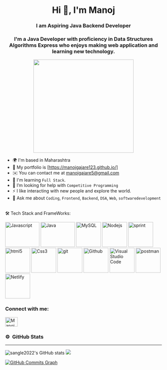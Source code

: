 

<h1 align="center">Hi 👋, I'm Manoj</h1>

<h3 align="center">I am Aspiring Java Backend Developer</h3>
<h3 align="center">I'm a Java Developer with proficiency in Data Structures Algorithms Express  who enjoys making web application and learning new technology.</h3>

<p align="center" ><img width="80%" height="300px" src="https://miro.medium.com/max/1400/0*FGD6BUzzZs1VJLuY.gif" /></p>



* 🌍  I'm based in Maharashtra
* 💬  My portfolio is [https://manojgajare123.github.io/]
* ✉️  You can contact me at [manojgajare5@gmail.com](mailto:manojgajare5@gmail.com)
* 🧠  I'm learning `Full Stack`.
* 🤔  I’m looking for help with `Competitive Programming`
* ⚡  I like interacting with new people and explore the world.
* 💬  Ask me about `Coding`, `Frontend`, `Backend`,  `DSA`,  `Web`,  `softwaredevelopment`
<br/>
 🛠️ Tech Stack and FrameWorks:

<p align="left">
  
<img alt="Javascript" src="https://cutewallpaper.org/24/javascript-png/javascript-logo-logodix.png"  height="80px" width="110px" gap="30px"/>
<img alt="Java" src="https://cdn.icon-icons.com/icons2/2699/PNG/512/java_logo_icon_168609.png"  height="80px"  width="110px"/>
<img alt="MySQL" src="https://redpaladin.com/wp-content/uploads/2017/03/mysql-logo.jpg"   height="80px"/>
<img alt="Nodejs" src="https://cdn.pixabay.com/photo/2015/04/23/17/41/node-js-736399_960_720.png"   height="80px"/>
<img alt="sprint" src="https://www.systembug.me/assets/img/spring.png" height="80px"/>


<img alt="html5" src="https://img.shields.io/badge/HTML5-E34F26?style=for-the-badge&logo=html5&logoColor=white" height="80px"/>
<img alt="Css3" src="https://img.shields.io/badge/CSS3-1572B6?style=for-the-badge&logo=css3&logoColor=white"  height="80px"/>
<img alt="git" src="https://img.shields.io/badge/-Git-F05032?style=flat-square&logo=git&logoColor=white" height="80px"/>
 <img alt="Github" src="https://img.shields.io/badge/-GitHub-black?style=flat-square&logo=github"  height="80px"/>
 <img alt="Visual Studio Code" src="https://img.shields.io/badge/-Visual%20Studio%20Code-05122A?style=flat&logo=visual-studio-code&logoColor=007ACC"  height="80px"/>
 <img alt="postman" src="https://img.shields.io/badge/-Postman-00C7B7?style=flat-square&logo=postman&logoColor=white"  height="80px"/>
  <img alt="Netlify" src="https://img.shields.io/badge/-Netlify-black?style=flat-square&logo=netlify"  height="80px"/>


</p>

<h3 align="left">Connect with me:</h3>
<p align="left" >
<a href="https://www.linkedin.com/in/manoj-gajare-20a29120a" target="blank"><img align="center" src="https://raw.githubusercontent.com/rahuldkjain/github-profile-readme-generator/master/src/images/icons/Social/linked-in-alt.svg" alt="Manoj Gajare" height="30" width="40" /></a>

</p>

### ⚙️ &nbsp;GitHub Stats
 <hr>
<div display="inline">
<!-- <a href="http://www.github.com/Sneha052022"> -->
 <img src="https://github-readme-stats.vercel.app/api?username=manojgajare123&show_icons=true&hide=&count_private=true&title_color=facc15&text_color=ffffff&icon_color=ef4444&bg_color=365314&hide_border=true&show_icons=true" alt="sangle2022's GitHub stats" />

<img src="https://github-readme-streak-stats.herokuapp.com/?user=manojgajare123&stroke=ffffff&background=365314&ring=facc15&fire=facc15&currStreakNum=ffffff&currStreakLabel=facc15&sideNums=ffffff&sideLabels=ffffff&dates=ffffff&hide_border=true" />
 </div>

<a href="http://www.github.com/Aadi0706"><img src="https://activity-graph.herokuapp.com/graph?username=manojgajare123&bg_color=365314&color=ffffff&line=ef4444&point=ffffff&area_color=365314&area=true&hide_border=true&custom_title=GitHub%20Commits%20Graph" alt="GitHub Commits Graph" /></a>
